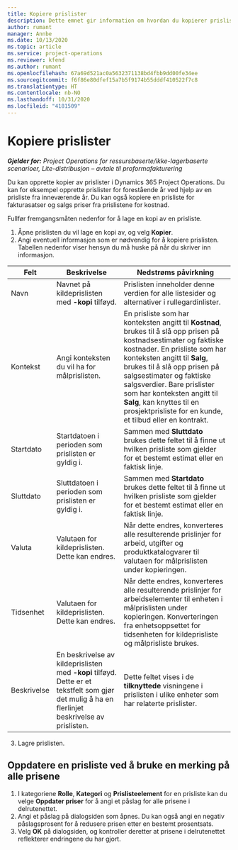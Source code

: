 ```yaml
---
title: Kopiere prislister
description: Dette emnet gir information om hvordan du kopierer prislister i Project Operations.
author: rumant
manager: Annbe
ms.date: 10/13/2020
ms.topic: article
ms.service: project-operations
ms.reviewer: kfend
ms.author: rumant
ms.openlocfilehash: 67a69d521ac0a5632371138bd4fbb9dd00fe34ee
ms.sourcegitcommit: f6f86e80dfef15a7b5f9174b55dddf410522f7c8
ms.translationtype: HT
ms.contentlocale: nb-NO
ms.lasthandoff: 10/31/2020
ms.locfileid: "4181509"
---
```

# <a name="copy-price-lists"></a>Kopiere prislister

_**Gjelder for:** Project Operations for ressursbaserte/ikke-lagerbaserte scenarioer, Lite-distribusjon – avtale til proformafakturering_

Du kan opprette kopier av prislister i Dynamics 365 Project Operations. Du kan for eksempel opprette prislister for forestående år ved hjelp av en prisliste fra inneværende år.  Du kan også kopiere en prisliste for fakturasatser og salgs priser fra prislistene for kostnad. 

Fullfør fremgangsmåten nedenfor for å lage en kopi av en prisliste.

1. Åpne prislisten du vil lage en kopi av, og velg **Kopier**.
2. Angi eventuell informasjon som er nødvendig for å kopiere prislisten. Tabellen nedenfor viser hensyn du må huske på når du skriver inn informasjon.

| Felt | Beskrivelse | Nedstrøms påvirkning |
| --- | --- | --- |
| Navn | Navnet på kildeprislisten med **-kopi** tilføyd. | Prislisten inneholder denne verdien for alle listesider og alternativer i rullegardinlister. |
| Kontekst | Angi konteksten du vil ha for målprislisten. | En prisliste som har konteksten angitt til **Kostnad**, brukes til å slå opp prisen på kostnadsestimater og faktiske kostnader. En prisliste som har konteksten angitt til **Salg**, brukes til å slå opp prisen på salgsestimater og faktiske salgsverdier. Bare prislister som har konteksten angitt til **Salg**, kan knyttes til en prosjektprisliste for en kunde, et tilbud eller en kontrakt. |
| Startdato | Startdatoen i perioden som prislisten er gyldig i. | Sammen med **Sluttdato** brukes dette feltet til å finne ut hvilken prisliste som gjelder for et bestemt estimat eller en faktisk linje. |
| Sluttdato | Sluttdatoen i perioden som prislisten er gyldig i. | Sammen med **Startdato** brukes dette feltet til å finne ut hvilken prisliste som gjelder for et bestemt estimat eller en faktisk linje. |
| Valuta | Valutaen for kildeprislisten. Dette kan endres. | Når dette endres, konverteres alle resulterende prislinjer for arbeid, utgifter og produktkatalogvarer til valutaen for målprislisten under kopieringen. |
| Tidsenhet | Valutaen for kildeprislisten. Dette kan endres. | Når dette endres, konverteres alle resulterende prislinjer for arbeidselementer til enheten i målprislisten under kopieringen. Konverteringen fra enhetsoppsettet for tidsenheten for kildeprisliste og målprisliste brukes. |
| Beskrivelse | En beskrivelse av kildeprislisten med **-kopi** tilføyd. Dette er et tekstfelt som gjør det mulig å ha en flerlinjet beskrivelse av prislisten. | Dette feltet vises i de **tilknyttede** visningene i prislisten i ulike enheter som har relaterte prislister. |

3. Lagre prislisten. 

## <a name="update-a-price-list-by-applying-a-mark-up-to-all-the-prices"></a>Oppdatere en prisliste ved å bruke en merking på alle prisene

1. I kategoriene **Rolle**, **Kategori** og **Prislisteelement** for en prisliste kan du velge **Oppdater priser** for å angi et påslag for alle prisene i delrutenettet. 
2. Angi et påslag på dialogsiden som åpnes. Du kan også angi en negativ påslagsprosent for å redusere prisen etter en bestemt prosentsats. 
3. Velg **OK** på dialogsiden, og kontroller deretter at prisene i delrutenettet reflekterer endringene du har gjort.
